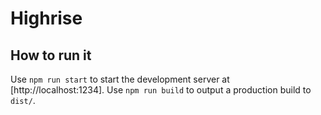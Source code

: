 # Highrise

## How to run it

Use `npm run start` to start the development server at [http://localhost:1234].
Use `npm run build` to output a production build to `dist/`.
